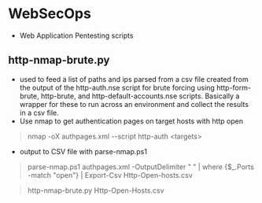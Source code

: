 # WebSecOps
* Web Application Pentesting scripts

## http-nmap-brute.py
* used to feed a list of paths and ips parsed from a csv file created from the output of the http-auth.nse script for brute forcing using http-form-brute, http-brute, and http-default-accounts.nse scripts. Basically a wrapper for these to run across an environment and collect the results in a csv file. 
* Use nmap to get authentication pages on target hosts with http open

> nmap -oX authpages.xml --script http-auth \<targets\>

* output to CSV file with parse-nmap.ps1

> parse-nmap.ps1 authpages.xml -OutputDelimiter " " | where {$_.Ports -match "open"} | Export-Csv Http-Open-hosts.csv

> http-nmap-brute.py Http-Open-Hosts.csv
